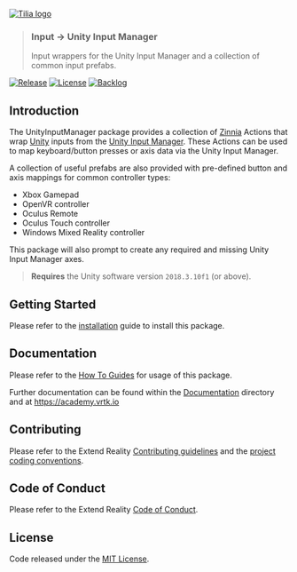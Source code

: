 [![Tilia logo][Tilia-Image]](#)

> ### Input -> Unity Input Manager
> Input wrappers for the Unity Input Manager and a collection of common input prefabs.

[![Release][Version-Release]][Releases]
[![License][License-Badge]][License]
[![Backlog][Backlog-Badge]][Backlog]

## Introduction

The UnityInputManager package provides a collection of [Zinnia] Actions that wrap [Unity] inputs from the [Unity Input Manager]. These Actions can be used to map keyboard/button presses or axis data via the Unity Input Manager.

A collection of useful prefabs are also provided with pre-defined button and axis mappings for common controller types:

* Xbox Gamepad
* OpenVR controller
* Oculus Remote
* Oculus Touch controller
* Windows Mixed Reality controller

This package will also prompt to create any required and missing Unity Input Manager axes.

> **Requires** the Unity software version `2018.3.10f1` (or above).

## Getting Started

Please refer to the [installation] guide to install this package.

## Documentation

Please refer to the [How To Guides] for usage of this package.

Further documentation can be found within the [Documentation] directory and at https://academy.vrtk.io

## Contributing

Please refer to the Extend Reality [Contributing guidelines] and the [project coding conventions].

## Code of Conduct

Please refer to the Extend Reality [Code of Conduct].

## License

Code released under the [MIT License][License].

[License-Badge]: https://img.shields.io/github/license/ExtendRealityLtd/Tilia.Input.UnityInputManager.svg
[Version-Release]: https://img.shields.io/github/release/ExtendRealityLtd/Tilia.Input.UnityInputManager.svg
[project coding conventions]: https://github.com/ExtendRealityLtd/.github/blob/master/CONVENTIONS/UNITY3D.md

[Tilia-Image]: https://user-images.githubusercontent.com/1029673/67681496-5bf10700-f985-11e9-9413-e61801b6eab5.png
[License]: LICENSE.md
[Documentation]: Documentation/
[How To Guides]: Documentation/HowToGuides/
[Installation]: Documentation/HowToGuides/Installation/README.md
[Backlog]: http://tracker.vrtk.io
[Backlog-Badge]: https://img.shields.io/badge/project-backlog-78bdf2.svg
[Releases]: ../../releases
[Contributing guidelines]: https://github.com/ExtendRealityLtd/.github/blob/master/CONTRIBUTING.md
[Code of Conduct]: https://github.com/ExtendRealityLtd/.github/blob/master/CODE_OF_CONDUCT.md

[Zinnia]: https://github.com/ExtendRealityLtd/Zinnia.Unity
[Unity]: https://unity3d.com/
[Unity Input Manager]: https://docs.unity3d.com/Manual/class-InputManager.html